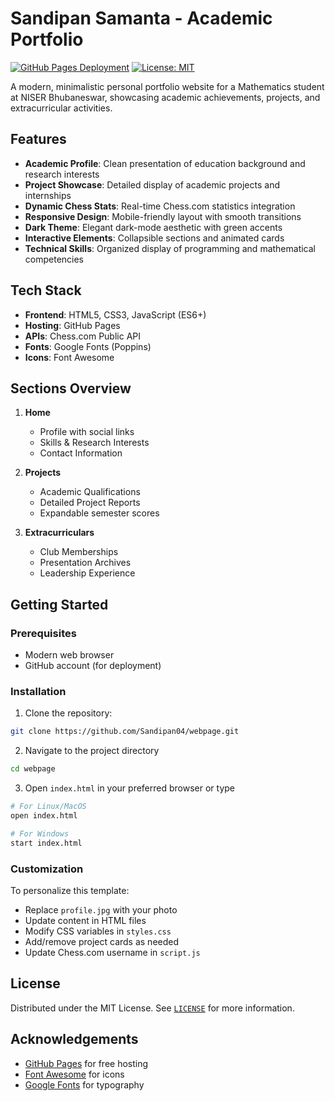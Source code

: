 # Sandipan Samanta - Academic Portfolio

[![GitHub Pages Deployment](https://img.shields.io/badge/GitHub%20Pages-Live-brightgreen)](https://sandipan04.github.io/webpage) 
[![License: MIT](https://img.shields.io/badge/License-MIT-blue.svg)](https://opensource.org/licenses/MIT)

A modern, minimalistic personal portfolio website for a Mathematics student at NISER Bhubaneswar, showcasing academic achievements, projects, and extracurricular activities.

## Features

- **Academic Profile**: Clean presentation of education background and research interests
- **Project Showcase**: Detailed display of academic projects and internships
- **Dynamic Chess Stats**: Real-time Chess.com statistics integration
- **Responsive Design**: Mobile-friendly layout with smooth transitions
- **Dark Theme**: Elegant dark-mode aesthetic with green accents
- **Interactive Elements**: Collapsible sections and animated cards
- **Technical Skills**: Organized display of programming and mathematical competencies

## Tech Stack

- **Frontend**: HTML5, CSS3, JavaScript (ES6+)
- **Hosting**: GitHub Pages
- **APIs**: Chess.com Public API
- **Fonts**: Google Fonts (Poppins)
- **Icons**: Font Awesome

## Sections Overview

1. **Home**
   - Profile with social links
   - Skills & Research Interests
   - Contact Information

2. **Projects**
   - Academic Qualifications
   - Detailed Project Reports
   - Expandable semester scores

3. **Extracurriculars**
   - Club Memberships
   - Presentation Archives
   - Leadership Experience

## Getting Started

### Prerequisites
- Modern web browser
- GitHub account (for deployment)

### Installation
1. Clone the repository:
```bash
git clone https://github.com/Sandipan04/webpage.git
```
2. Navigate to the project directory
```bash
cd webpage
```
3. Open `index.html` in your preferred browser or type
```bash
# For Linux/MacOS
open index.html

# For Windows
start index.html
```
### Customization
To personalize this template:
- Replace `profile.jpg` with your photo
- Update content in HTML files
- Modify CSS variables in `styles.css`
- Add/remove project cards as needed
- Update Chess.com username in `script.js`

## License
Distributed under the MIT License. See [`LICENSE`](https://opensource.org/licenses/MIT) for more information.

## Acknowledgements
- [GitHub Pages](https://pages.github.com/) for free hosting
- [Font Awesome](https://fontawesome.com/) for icons
- [Google Fonts](https://fonts.google.com) for typography